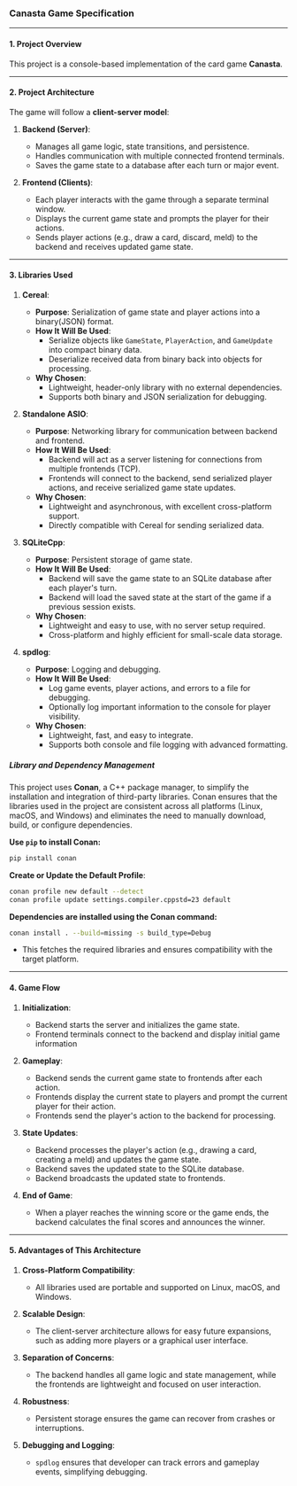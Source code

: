 ### **Canasta Game Specification**

---

#### **1. Project Overview**

This project is a console-based implementation of the card game **Canasta**.

---
#### **2. Project Architecture**

The game will follow a **client-server model**:

1. **Backend (Server)**:

    - Manages all game logic, state transitions, and persistence.
    - Handles communication with multiple connected frontend terminals.
    - Saves the game state to a database after each turn or major event.
2. **Frontend (Clients)**:

    - Each player interacts with the game through a separate terminal window.
    - Displays the current game state and prompts the player for their actions.
    - Sends player actions (e.g., draw a card, discard, meld) to the backend and receives updated game state.

---

#### **3. Libraries Used**

1. **Cereal**:

    - **Purpose**: Serialization of game state and player actions into a binary(JSON) format.
    - **How It Will Be Used**:
        - Serialize objects like `GameState`, `PlayerAction`, and `GameUpdate` into compact binary data.
        - Deserialize received data from binary back into objects for processing.
    - **Why Chosen**:
        - Lightweight, header-only library with no external dependencies.
        - Supports both binary and JSON serialization for debugging.
2. **Standalone ASIO**:

    - **Purpose**: Networking library for communication between backend and frontend.
    - **How It Will Be Used**:
        - Backend will act as a server listening for connections from multiple frontends (TCP).
        - Frontends will connect to the backend, send serialized player actions, and receive serialized game state updates.
    - **Why Chosen**:
        - Lightweight and asynchronous, with excellent cross-platform support.
        - Directly compatible with Cereal for sending serialized data.
3. **SQLiteCpp**:

    - **Purpose**: Persistent storage of game state.
    - **How It Will Be Used**:
        - Backend will save the game state to an SQLite database after each player's turn.
        - Backend will load the saved state at the start of the game if a previous session exists.
    - **Why Chosen**:
        - Lightweight and easy to use, with no server setup required.
        - Cross-platform and highly efficient for small-scale data storage.
4. **spdlog**:

    - **Purpose**: Logging and debugging.
    - **How It Will Be Used**:
        - Log game events, player actions, and errors to a file for debugging.
        - Optionally log important information to the console for player visibility.
    - **Why Chosen**:
        - Lightweight, fast, and easy to integrate.
        - Supports both console and file logging with advanced formatting.

##### **Library and Dependency Management**

This project uses **Conan**, a C++ package manager, to simplify the installation and integration of third-party libraries. Conan ensures that the libraries used in the project are consistent across all platforms (Linux, macOS, and Windows) and eliminates the need to manually download, build, or configure dependencies.

**Use `pip` to install Conan:**
```sh
pip install conan
```

**Create or Update the Default Profile**:
```sh
conan profile new default --detect
conan profile update settings.compiler.cppstd=23 default
```

**Dependencies are installed using the Conan command:**
```sh
conan install . --build=missing -s build_type=Debug
```
- This fetches the required libraries and ensures compatibility with the target platform.

---

#### **4. Game Flow**

1. **Initialization**:

    - Backend starts the server and initializes the game state.
    - Frontend terminals connect to the backend and display initial game information
2. **Gameplay**:

    - Backend sends the current game state to frontends after each action.
    - Frontends display the current state to players and prompt the current player for their action.
    - Frontends send the player's action to the backend for processing.
3. **State Updates**:

    - Backend processes the player's action (e.g., drawing a card, creating a meld) and updates the game state.
    - Backend saves the updated state to the SQLite database.
    - Backend broadcasts the updated state to frontends.
4. **End of Game**:

    - When a player reaches the winning score or the game ends, the backend calculates the final scores and announces the winner.

---

#### **5. Advantages of This Architecture**

1. **Cross-Platform Compatibility**:

    - All libraries used are portable and supported on Linux, macOS, and Windows.
2. **Scalable Design**:

    - The client-server architecture allows for easy future expansions, such as adding more players or a graphical user interface.
3. **Separation of Concerns**:

    - The backend handles all game logic and state management, while the frontends are lightweight and focused on user interaction.
4. **Robustness**:

    - Persistent storage ensures the game can recover from crashes or interruptions.
5. **Debugging and Logging**:

    - `spdlog` ensures that developer can track errors and gameplay events, simplifying debugging.
